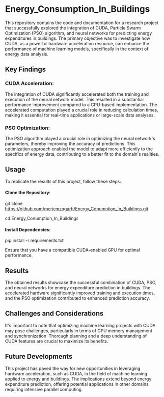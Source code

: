 # Energy_Consumption_In_Buildings
This repository contains the code and documentation for a research project that successfully explored the integration of CUDA, Particle Swarm Optimization (PSO) algorithm, and neural networks for predicting energy expenditures in buildings. The primary objective was to investigate how CUDA, as a powerful hardware acceleration resource, can enhance the performance of machine learning models, specifically in the context of energy data analysis.

## Key Findings

### CUDA Acceleration: 
The integration of CUDA significantly accelerated both the training and execution of the neural network model. This resulted in a substantial performance improvement compared to a CPU-based implementation. The accelerated computation played a crucial role in reducing calculation times, making it essential for real-time applications or large-scale data analyses.

### PSO Optimization: 
The PSO algorithm played a crucial role in optimizing the neural network's parameters, thereby improving the accuracy of predictions. This optimization approach enabled the model to adapt more efficiently to the specifics of energy data, contributing to a better fit to the domain's realities.

## Usage
To replicate the results of this project, follow these steps:

#### Clone the Repository:

git clone https://github.com/meriemzogarh/Energy_Conumption_In_Buildings.git 

cd Energy_Conumption_In_Buildings

#### Install Dependencies:

pip install -r requirements.txt

Ensure that you have a compatible CUDA-enabled GPU for optimal performance.

## Results

The obtained results showcase the successful combination of CUDA, PSO, and neural networks for energy expenditure prediction in buildings. The accelerated hardware significantly improved training and execution times, and the PSO optimization contributed to enhanced prediction accuracy.

## Challenges and Considerations

It's important to note that optimizing machine learning projects with CUDA may pose challenges, particularly in terms of GPU memory management and synchronization. Thorough planning and a deep understanding of CUDA features are crucial to maximize its benefits.

## Future Developments

This project has paved the way for new opportunities in leveraging hardware acceleration, such as CUDA, in the field of machine learning applied to energy and buildings. The implications extend beyond energy expenditure prediction, offering potential applications in other domains requiring intensive parallel computing.
